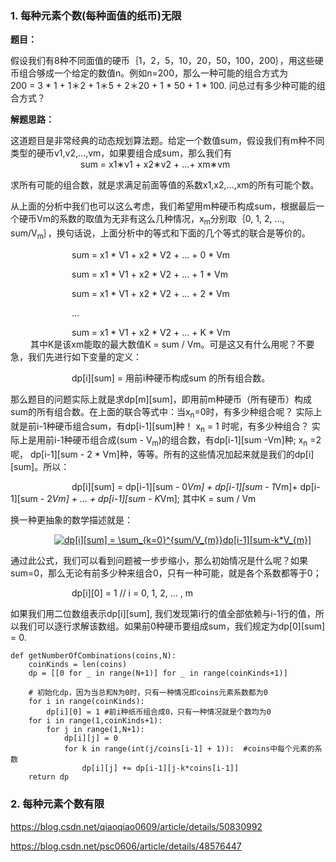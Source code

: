 ### 1. 每种元素个数(每种面值的纸币)无限

**题目：**

  假设我们有8种不同面值的硬币｛1，2，5，10，20，50，100，200｝，用这些硬币组合够成一个给定的数值n。例如n=200，那么一种可能的组合方式为    
200 = 3 * 1 + 1＊2 + 1＊5 + 2＊20 + 1 * 50 + 1 * 100. 问总过有多少种可能的组合方式？

**解题思路：**

  这道题目是非常经典的动态规划算法题。给定一个数值sum，假设我们有m种不同类型的硬币v1,v2,...,vm，如果要组合成sum，那么我们有   
&emsp;&emsp;&emsp;&emsp;&emsp;&emsp;&emsp;&emsp;sum = x1∗v1 + x2∗v2 + ...+ xm∗vm   

求所有可能的组合数，就是求满足前面等值的系数x1,x2,...,xm的所有可能个数。  

  从上面的分析中我们也可以这么考虑，我们希望用m种硬币构成sum，根据最后一个硬币Vm的系数的取值为无非有这么几种情况，x<sub>m</sub>分别取｛0, 1, 2, ..., sum/V<sub>m</sub>｝，换句话说，上面分析中的等式和下面的几个等式的联合是等价的。

&emsp;&emsp;&emsp;&emsp;&emsp;&emsp;&emsp;sum = x1 * V1 + x2 * V2 + ... + 0 * Vm

&emsp;&emsp;&emsp;&emsp;&emsp;&emsp;&emsp;sum = x1 * V1 + x2 * V2 + ... + 1 * Vm

&emsp;&emsp;&emsp;&emsp;&emsp;&emsp;&emsp;sum = x1 * V1 + x2 * V2 + ... + 2 * Vm

&emsp;&emsp;&emsp;&emsp;&emsp;&emsp;&emsp;...

&emsp;&emsp;&emsp;&emsp;&emsp;&emsp;&emsp;sum = x1 * V1 + x2 * V2 + ... + K * Vm  
　　
  其中K是该xm能取的最大数值K = sum / Vm。可是这又有什么用呢？不要急，我们先进行如下变量的定义：

&emsp;&emsp;&emsp;&emsp;&emsp;&emsp;&emsp;dp[i][sum] = 用前i种硬币构成sum 的所有组合数。
　
 
  那么题目的问题实际上就是求dp[m][sum]，即用前m种硬币（所有硬币）构成sum的所有组合数。在上面的联合等式中：当x<sub>n</sub>=0时，有多少种组合呢？ 实际上就是前i-1种硬币组合sum，有dp[i-1][sum]种！ x<sub>n</sub> = 1 时呢，有多少种组合？ 实际上是用前i-1种硬币组合成(sum - V<sub>m</sub>)的组合数，有dp[i-1][sum -Vm]种; x<sub>n</sub> =2呢， dp[i-1][sum - 2 * Vm]种，等等。所有的这些情况加起来就是我们的dp[i][sum]。所以：

&emsp;&emsp;&emsp;&emsp;&emsp;&emsp;&emsp;dp[i][sum] = dp[i-1][sum - 0*Vm] + dp[i-1][sum - 1*Vm]+ dp[i-1][sum - 2*Vm] + ... + dp[i-1][sum - K*Vm]; 其中K = sum / Vm

换一种更抽象的数学描述就是：  

&emsp;&emsp;&emsp;&emsp;&emsp;<a href="https://www.codecogs.com/eqnedit.php?latex=dp[i][sum]&space;=&space;\sum_{k=0}^{sum/V_{m}}dp[i-1][sum-k*V_{m}]" target="_blank"><img src="https://latex.codecogs.com/gif.latex?dp[i][sum]&space;=&space;\sum_{k=0}^{sum/V_{m}}dp[i-1][sum-k*V_{m}]" title="dp[i][sum] = \sum_{k=0}^{sum/V_{m}}dp[i-1][sum-k*V_{m}]" /></a>

  通过此公式，我们可以看到问题被一步步缩小，那么初始情况是什么呢？如果sum=0，那么无论有前多少种来组合0，只有一种可能，就是各个系数都等于0；

&emsp;&emsp;&emsp;&emsp;&emsp;&emsp;&emsp;dp[i][0] = 1   // i = 0, 1, 2, ... , m

  如果我们用二位数组表示dp[i][sum], 我们发现第i行的值全部依赖与i-1行的值，所以我们可以逐行求解该数组。如果前0种硬币要组成sum，我们规定为dp[0][sum] = 0. 

```
def getNumberOfCombinations(coins,N):
    coinKinds = len(coins)
    dp = [[0 for _ in range(N+1)] for _ in range(coinKinds+1)]
    
    # 初始化dp，因为当总和N为0时，只有一种情况即coins元素系数都为0
    for i in range(coinKinds):
        dp[i][0] = 1 #前i种纸币组合成0，只有一种情况就是个数均为0
    for i in range(1,coinKinds+1):
        for j in range(1,N+1):
            dp[i][j] = 0
            for k in range(int(j/coins[i-1] + 1)):  #coins中每个元素的系数
                dp[i][j] += dp[i-1][j-k*coins[i-1]]
    return dp
```


### 2. 每种元素个数有限

https://blog.csdn.net/qiaoqiao0609/article/details/50830992

https://blog.csdn.net/psc0606/article/details/48576447
